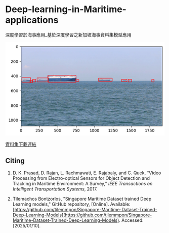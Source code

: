 # Deep-learning-in-Maritime-applications
深度學習於海事應用_基於深度學習之新加坡海事資料集模型應用

![result](output.png)

[資料集下載連結](https://nkusto365-my.sharepoint.com/:f:/g/personal/c110181103_office365_nkust_edu_tw/EjBdu-lgFYBOmtXpTpgGuUsBNA0WD5iMtEJBhjsFESu4Cg)

## Citing

1. D. K. Prasad, D. Rajan, L. Rachmawati, E. Rajabaly, and C. Quek, “Video Processing from Electro-optical Sensors for Object Detection and Tracking in Maritime Environment: A Survey,” *IEEE Transactions on Intelligent Transportation Systems*, 2017.

2. Tilemachos Bontzorlos, "Singapore Maritime Dataset trained Deep Learning models," GitHub repository, [Online]. Available: [https://github.com/tilemmpon/Singapore-Maritime-Dataset-Trained-Deep-Learning-Models](https://github.com/tilemmpon/Singapore-Maritime-Dataset-Trained-Deep-Learning-Models). Accessed: [2025/01/10].
